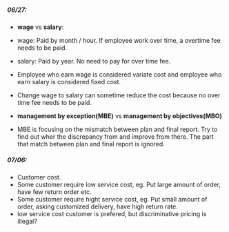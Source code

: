 
##### 06/27:

- **wage** vs **salary**:
 - wage: Paid by month / hour. If employee work over time, a overtime fee needs to be paid.
 - salary: Paid by year. No need to pay for over time fee.
 - Employee who earn wage is considered variate cost and employee who earn salary is considered fixed cost.
 - Change wage to salary can sometime reduce the cost because no over time fee needs to be paid.

- **management by exception(MBE)** vs **management by objectives(MBO)**
 - MBE is focusing on the mismatch between plan and final report. Try to find out wher the discrepancy from and improve from there. The part that match between plan and final report is ignored.

##### 07/06:
 - Customer cost. 
  - Some customer require low service cost, eg. Put large amount of order, have few return order etc. 
  - Some customer require hight service cost, eg. Put small amount of order, asking customized delivery, have high return rate.
  - low service cost customer is prefered, but discriminative pricing is illegal?
